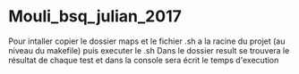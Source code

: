 # Mouli_bsq_julian_2017
Pour intaller copier le dossier maps et le fichier .sh a la racine du projet (au niveau du makefile) puis executer le .sh
Dans le dossier result se trouvera le résultat de chaque test et dans la console sera écrit le temps d'execution
